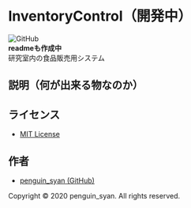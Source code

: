 # InventoryControl（開発中）
![GitHub](https://img.shields.io/github/license/penguin-syan/InventoryControl)  
**readmeも作成中**  
研究室内の食品販売用システム
## 説明（何が出来る物なのか）

## ライセンス
* [MIT License](https://opensource.org/licenses/MIT)

## 作者
* [penguin_syan (GitHub)](https://github.com/penguin-syan/)

Copyright &copy; 2020 penguin_syan. All rights reserved.
